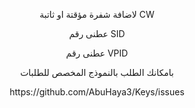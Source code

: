<p align="center">
لاضافة شفرة مؤقتة او ثاتبة CW

<p align="center">عطنى رقم  SID


<p align="center">عطنى رقم  VPID


<p align="center">بامكانك الطلب بالنموذج المخصص للطلبات 
<p align="center">
https://github.com/AbuHaya3/Keys/issues
  
  </p>
